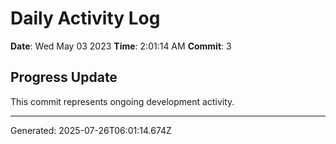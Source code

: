 # Daily Activity Log

**Date**: Wed May 03 2023
**Time**: 2:01:14 AM
**Commit**: 3

## Progress Update

This commit represents ongoing development activity.

---
Generated: 2025-07-26T06:01:14.674Z
